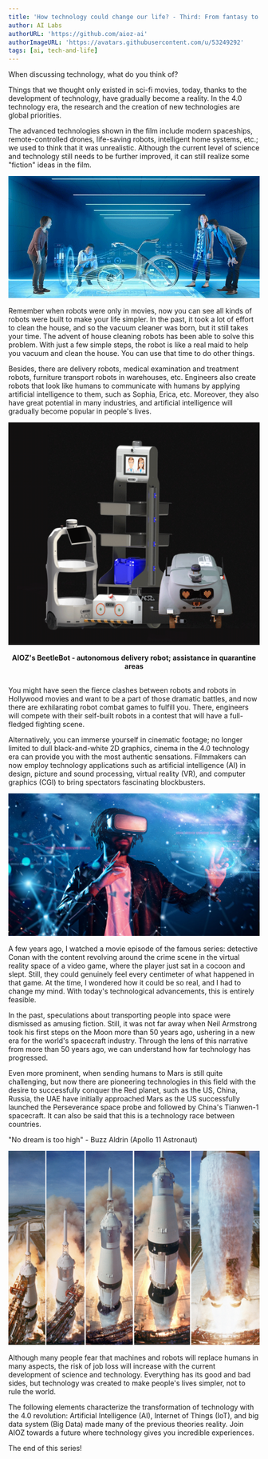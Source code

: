```yaml
---
title: 'How technology could change our life? - Third: From fantasy to reality'
author: AI Labs
authorURL: 'https://github.com/aioz-ai'
authorImageURL: 'https://avatars.githubusercontent.com/u/53249292'
tags: [ai, tech-and-life]
---
```


When discussing technology, what do you think of?

Things that we thought only existed in sci-fi movies, today, thanks to the development of technology, have gradually become a reality. In the 4.0 technology era, the research and the creation of new technologies are global priorities.

The advanced technologies shown in the film include modern spaceships, remote-controlled drones, life-saving robots, intelligent home systems, etc.; we used to think that it was unrealistic. Although the current level of science and technology still needs to be further improved, it can still realize some "fiction" ideas in the film.

![](https://github.com/aioz-ai/ai-docs-cms/blob/main/content/blog/assets/2021-06-18-fantasy-to-reality/774-holodeck.gif?raw=true)
<!--truncate-->

Remember when robots were only in movies, now you can see all kinds of robots were built to make your life simpler. In the past, it took a lot of effort to clean the house, and so the vacuum cleaner was born, but it still takes your time. The advent of house cleaning robots has been able to solve this problem. With just a few simple steps, the robot is like a real maid to help you vacuum and clean the house. You can use that time to do other things.

Besides, there are delivery robots, medical examination and treatment robots, furniture transport robots in warehouses, etc. Engineers also create robots that look like humans to communicate with humans by applying artificial intelligence to them, such as Sophia, Erica, etc. Moreover, they also have great potential in many industries, and artificial intelligence will gradually become popular in people's lives.

![](https://github.com/aioz-ai/ai-docs-cms/blob/main/content/blog/assets/2021-06-18-fantasy-to-reality/Robots_beetle.png?raw=true)

<center><b>AIOZ's BeetleBot - autonomous delivery robot; assistance in quarantine areas</b></center><br />

You might have seen the fierce clashes between robots and robots in Hollywood movies and want to be a part of those dramatic battles, and now there are exhilarating robot combat games to fulfill you. There, engineers will compete with their self-built robots in a contest that will have a full-fledged fighting scene.

Alternatively, you can immerse yourself in cinematic footage; no longer limited to dull black-and-white 2D graphics, cinema in the 4.0 technology era can provide you with the most authentic sensations. Filmmakers can now employ technology applications such as artificial intelligence (AI) in design, picture and sound processing, virtual reality (VR), and computer graphics (CGI) to bring spectators fascinating blockbusters.

![](https://github.com/aioz-ai/ai-docs-cms/blob/main/content/blog/assets/2021-06-18-fantasy-to-reality/Virtual-Reality-is-Set-to-Impact-More-than-Just-Marketing-2.jpeg?raw=true)

A few years ago, I watched a movie episode of the famous series: detective Conan with the content revolving around the crime scene in the virtual reality space of a video game, where the player just sat in a cocoon and slept. Still, they could genuinely feel every centimeter of what happened in that game.  At the time, I wondered how it could be so real, and I had to change my mind. With today's technological advancements, this is entirely feasible.

In the past, speculations about transporting people into space were dismissed as amusing fiction. Still, it was not far away when Neil Armstrong took his first steps on the Moon more than 50 years ago, ushering in a new era for the world's spacecraft industry. Through the lens of this narrative from more than 50 years ago, we can understand how far technology has progressed.

Even more prominent, when sending humans to Mars is still quite challenging, but now there are pioneering technologies in this field with the desire to successfully conquer the Red planet, such as the US, China, Russia, the UAE have initially approached Mars as the US successfully launched the Perseverance space probe and followed by China's Tianwen-1 spacecraft. It can also be said that this is a technology race between countries.

"No dream is too high" - Buzz Aldrin (Apollo 11 Astronaut)

![](https://github.com/aioz-ai/ai-docs-cms/blob/main/content/blog/assets/2021-06-18-fantasy-to-reality/140709-apollo-11-liftoff-composite1.jpeg?raw=true)

Although many people fear that machines and robots will replace humans in many aspects, the risk of job loss will increase with the current development of science and technology. Everything has its good and bad sides, but technology was created to make people's lives simpler, not to rule the world.

The following elements characterize the transformation of technology with the 4.0 revolution: Artificial Intelligence (AI), Internet of Things (IoT), and big data system (Big Data) made many of the previous theories reality. Join AIOZ towards a future where technology gives you incredible experiences.

The end of this series!
